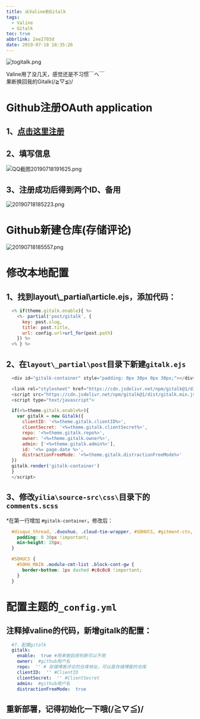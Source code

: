 ```yaml
---
title: 从Valine到Gitalk
tags:
  - Valine
  - Gitalk
toc: true
abbrlink: 2ee2703d
date: 2019-07-18 18:35:26
---
```


![togitalk.png](https://cdn.anyway1314.cn/imagetogitalk.png)

Valine用了没几天，感觉还是不习惯￣へ￣  
果断换回我的Gitalk(/≧▽≦)/
<!--more-->

# Github注册OAuth application
## 1、[点击这里注册](https://github.com/settings/applications/new)
## 2、填写信息

![QQ截图20190718191625.png](https://cdn.anyway1314.cn/imageQQ截图20190718191625.png)

## 3、注册成功后得到两个ID、备用

![20190718185223.png](https://cdn.anyway1314.cn/image20190718185223.png)

# Github新建仓库(存储评论)

![20190718185557.png](https://cdn.anyway1314.cn/image20190718185557.png)

# 修改本地配置
## 1、找到layout\\_partial\article.ejs，添加代码：
``` js
  <% if(theme.gitalk.enable){ %>
    <%- partial('post/gitalk', {
      key: post.slug,
      title: post.title,
      url: config.url+url_for(post.path)
    }) %>
  <% } %>
```
## 2、在`layout\_partial\post`目录下新建`gitalk.ejs`
``` js
  <div id="gitalk-container" style="padding: 0px 30px 0px 30px;"></div> 

  <link rel="stylesheet" href="https://cdn.jsdelivr.net/npm/gitalk@1/dist/gitalk.css">
  <script src="https://cdn.jsdelivr.net/npm/gitalk@1/dist/gitalk.min.js"></script>
  <script type="text/javascript">

  if(<%=theme.gitalk.enable%>){
    var gitalk = new Gitalk({
      clientID: '<%=theme.gitalk.clientID%>',
      clientSecret: '<%=theme.gitalk.clientSecret%>',
      repo: '<%=theme.gitalk.repo%>',
      owner: '<%=theme.gitalk.owner%>',
      admin: ['<%=theme.gitalk.admin%>'],
      id: '<%= page.date %>',
      distractionFreeMode: '<%=theme.gitalk.distractionFreeMode%>'
  })
  gitalk.render('gitalk-container') 
  }
  </script>
```
## 3、修改`yilia\source-src\css\`目录下的`comments.scss`
*在第一行增加 `#gitalk-container`，修改后：
``` css
  #disqus_thread, .duoshuo, .cloud-tie-wrapper, #SOHUCS, #gitment-ctn, #gitalk-container{
    padding: 0 30px !important;
    min-height: 20px;
  }

  #SOHUCS {
    #SOHU_MAIN .module-cmt-list .block-cont-gw {
      border-bottom: 1px dashed #c8c8c8 !important;
    }
  }
```
# 配置主题的`_config.yml`
## 注释掉valine的代码，新增gitalk的配置：
``` yml
  #7、配置gitalk
  gitalk: 
    enable:  true #用来做启用判断可以不用
    owner:  #github用户名
    repo:  '' # 存储博客评论的仓库地址，可以是存储博客的仓库
    clientID:  '' #ClientID
    clientSecret:  '' #ClientSecret
    admin:  #github用户名
    distractionFreeMode:  true
```

## 重新部署，记得初始化一下哦(/≧▽≦)/